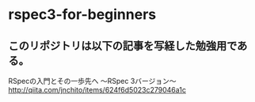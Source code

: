 # rspec3-for-beginners

## このリポジトリは以下の記事を写経した勉強用である。

RSpecの入門とその一歩先へ ～RSpec 3バージョン～  
http://qiita.com/jnchito/items/624f6d5023c279046a1c